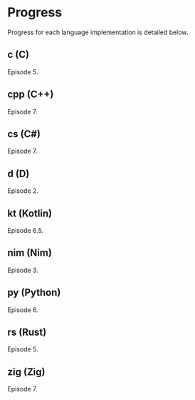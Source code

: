 # Progress

Progress for each language implementation is detailed below.

## c (C)
Episode 5.

## cpp (C++)
Episode 7.

## cs (C#)
Episode 7.

## d (D)
Episode 2.

## kt (Kotlin)
Episode 6.5.

## nim (Nim)
Episode 3.

## py (Python)
Episode 6.

## rs (Rust)
Episode 5.

## zig (Zig)
Episode 7.
